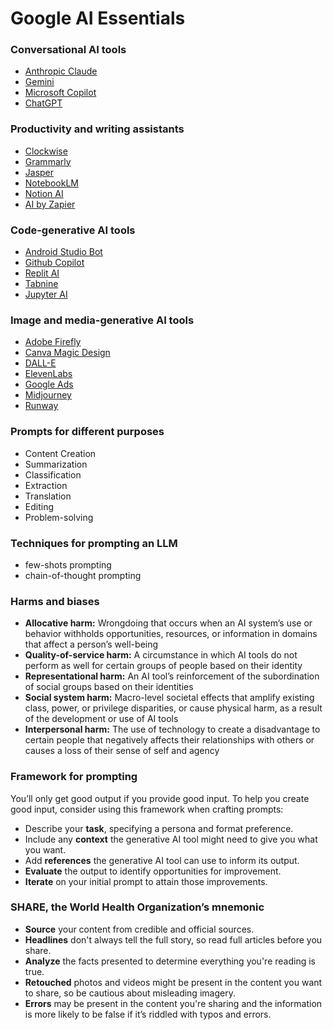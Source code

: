 # Google AI Essentials

### Conversational AI tools

- [Anthropic Claude](https://www.anthropic.com/claude)
- [Gemini](https://gemini.google.com/)
- [Microsoft Copilot](https://copilot.microsoft.com/)
- [ChatGPT](https://chatgpt.com/)

### Productivity and writing assistants

- [Clockwise](https://www.getclockwise.com/)
- [Grammarly](https://www.grammarly.com/)
- [Jasper](https://www.jasper.ai/)
- [NotebookLM](https://notebooklm.google/)
- [Notion AI](https://www.notion.com/product/ai)
- [AI by Zapier](https://zapier.com/apps/ai/integrations)

### Code-generative AI tools

- [Android Studio Bot](https://developer.android.com/studio/preview/gemini)
- [Github Copilot](https://github.com/features/copilot)
- [Replit AI](https://replit.com/ai)
- [Tabnine](https://www.tabnine.com/)
- [Jupyter AI](https://jupyter-ai.readthedocs.io/en/latest/)

### Image and media-generative AI tools

- [Adobe Firefly](https://www.adobe.com/sensei/generative-ai/firefly.html)
- [Canva Magic Design](https://www.canva.com/magic-design/)
- [DALL-E](https://openai.com/index/dall-e-3/)
- [ElevenLabs](https://elevenlabs.io/)
- [Google Ads](https://ads.google.com/home/campaigns/ai-powered-ad-solutions/)
- [Midjourney](https://www.midjourney.com/home)
- [Runway](https://runwayml.com/)

### Prompts for different purposes

- Content Creation
- Summarization
- Classification
- Extraction
- Translation
- Editing
- Problem-solving

### Techniques for prompting an LLM

- few-shots prompting
- chain-of-thought prompting

### Harms and biases

- **Allocative harm:** Wrongdoing that occurs when an AI system’s use or behavior withholds opportunities, resources, or information in domains that affect a person’s well-being
- **Quality-of-service harm:** A circumstance in which AI tools do not perform as well for certain groups of people based on their identity
- **Representational harm:** An AI tool’s reinforcement of the subordination of social groups based on their identities
- **Social system harm:** Macro-level societal effects that amplify existing class, power, or privilege disparities, or cause physical harm, as a result of the development or use of AI tools
- **Interpersonal harm:** The use of technology to create a disadvantage to certain people that negatively affects their relationships with others or causes a loss of their sense of self and agency

### Framework for prompting

You’ll only get good output if you provide good input.
To help you create good input, consider using this framework when crafting prompts:

- Describe your **task**, specifying a persona and format preference.
- Include any **context** the generative AI tool might need to give you what you want.
- Add **references** the generative AI tool can use to inform its output.
- **Evaluate** the output to identify opportunities for improvement.
- **Iterate** on your initial prompt to attain those improvements.

### SHARE, the World Health Organization’s mnemonic

- **Source** your content from credible and official sources.
- **Headlines** don't always tell the full story, so read full articles before you share.
- **Analyze** the facts presented to determine everything you're reading is true.
- **Retouched** photos and videos might be present in the content you want to share, so be cautious about misleading imagery.
- **Errors** may be present in the content you're sharing and the information is more likely to be false if it’s riddled with typos and errors.

